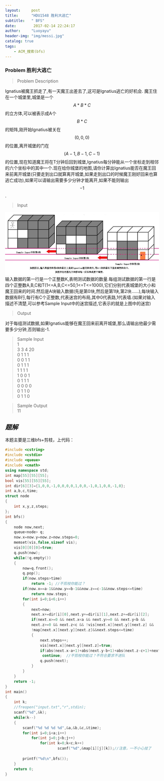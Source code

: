 ```yaml
---
layout:     post
title:      "HDU1548 胜利大逃亡"
subtitle:   " BFS"
date:        2017-02-14 22:24:17
author:     "Luoyayu"
header-img: "img/messi.jpg"
catalog: true
tags:
    - ACM_搜索(bfs)
---
```


###   Problem  <strong>胜利大逃亡</strong>   

>   Problem Description       
     
Ignatius被魔王抓走了,有一天魔王出差去了,这可是Ignatius逃亡的好机会. 
魔王住在一个城堡里,城堡是一个$$A*B*C$$的立方体,可以被表示成A个$$B*C$$的矩阵,刚开始Ignatius被关在$$(0,0,0)$$的位置,离开城堡的门在$$(A-1,B-1,C-1)$$的位置,现在知道魔王将在T分钟后回到城堡,Ignatius每分钟能从一个坐标走到相邻的六个坐标中的其中一个.现在给你城堡的地图,请你计算出Ignatius能否在魔王回来前离开城堡(只要走到出口就算离开城堡,如果走到出口的时候魔王刚好回来也算逃亡成功),如果可以请输出需要多少分钟才能离开,如果不能则输出$$-1$$. 


>  Input  

![](\img\in-post\1.jpg)
输入数据的第一行是一个正整数K,表明测试数据的数量.每组测试数据的第一行是四个正整数A,B,C和T(1<=A,B,C<=50,1<=T<=1000),它们分别代表城堡的大小和魔王回来的时间.然后是A块输入数据(先是第0块,然后是第1块,第2块......),每块输入数据有B行,每行有C个正整数,代表迷宫的布局,其中0代表路,1代表墙.(如果对输入描述不清楚,可以参考Sample Input中的迷宫描述,它表示的就是上图中的迷宫) 

>   Output     
 
 对于每组测试数据,如果Ignatius能够在魔王回来前离开城堡,那么请输出他最少需要多少分钟,否则输出-1. 

>  Sample Input    
>1   
3 3 4 20  
0 1 1 1  
0 0 1 1  
0 1 1 1   
1 1 1 1   
1 0 0 1   
0 1 1 1  
0 0 0 0     
0 1 1 0   
0 1 1 0     

>   Sample Output    
>11  

## *题解*
 本题主要是三维bfs+剪枝，上代码：

```cpp 
#include <cstring>
#include <cstdio>
#include <queue>
#include <cmath>
using namespace std;
int map[55][55][55];
bool vis[55][55][55];
int dir[6][3]={1,0,0,-1,0,0,0,0,1,0,0,-1,0,1,0,0,-1,0};  
int a,b,c,time;
struct node
{
    int x,y,z,steps;
};
int bfs()
{
    node now,next;
    queue<node> q;
    now.x=now.y=now.z=now.steps=0;
    memset(vis,false,sizeof vis);
    vis[0][0][0]=true;
    q.push(now);
    while(!q.empty())
    {
        now=q.front();
        q.pop();
        if(now.steps>time)  
            return -1; //不剪枝你能过？
        if(now.x==a-1&&now.y==b-1&&now.z==c-1&&now.steps<=time)
            return now.steps;
        for(int i=0;i<6;i++)
        {
            next=now;
            next.x+=dir[i][0],next.y+=dir[i][1],next.z+=dir[i][2];
            if(next.x>=0 && next.x<a && next.y>=0 && next.y<b && 
            next.z>=0 && next.z<c && !vis[next.x][next.y][next.z] && 
            !map[next.x][next.y][next.z]&&next.steps<=time)
            {
                next.steps++;
                vis[next.x][next.y][next.z]=true; 
                if(abs(next.x-a+1)+abs(next.y-b+1)+abs(next.z-c+1)+next.steps>time)  
                 continue;  //不剪枝你能过？不符合要求不进队
                q.push(next);
            }
        }
    }
    return -1;
}
int main()
{
    int k;
    //freopen("input.txt","r",stdin);
    scanf("%d",&k);
    while(k--)
    {
        scanf("%d %d %d %d",&a,&b,&c,&time);
        for(int i=0;i<a;i++)
            for(int j=0;j<b;j++)
                for(int k=0;k<c;k++)
                        scanf("%d",&map[i][j][k]);//注意，一不小心挂了
        
        printf("%d\n",bfs());
    }
    return 0;
}
```